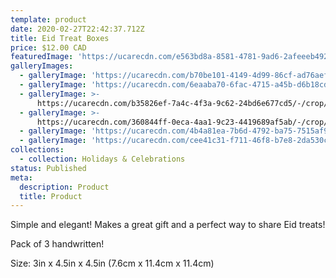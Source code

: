 ```yaml
---
template: product
date: 2020-02-27T22:42:37.712Z
title: Eid Treat Boxes
price: $12.00 CAD
featuredImage: 'https://ucarecdn.com/e563bd8a-8581-4781-9ad6-2afeeeb492c3/'
galleryImages:
  - galleryImage: 'https://ucarecdn.com/b70be101-4149-4d99-86cf-ad76aef2a4a4/'
  - galleryImage: 'https://ucarecdn.com/6eaaba70-6fac-4715-a45b-d6b18cd72d83/'
  - galleryImage: >-
      https://ucarecdn.com/b35826ef-7a4c-4f3a-9c62-24bd6e677cd5/-/crop/1491x2309/0,0/-/preview/
  - galleryImage: >-
      https://ucarecdn.com/360844ff-0eca-4aa1-9c23-4419689af5ab/-/crop/987x1818/0,182/-/preview/
  - galleryImage: 'https://ucarecdn.com/4b4a81ea-7b6d-4792-ba75-7515af94761d/'
  - galleryImage: 'https://ucarecdn.com/cee41c31-f711-46f8-b7e8-2da530c04f63/'
collections:
  - collection: Holidays & Celebrations
status: Published
meta:
  description: Product
  title: Product
---
```

Simple and elegant! Makes a great gift and a perfect way to share Eid treats!

Pack of 3 handwritten!

Size: 3in x 4.5in x 4.5in (7.6cm x 11.4cm x 11.4cm)
